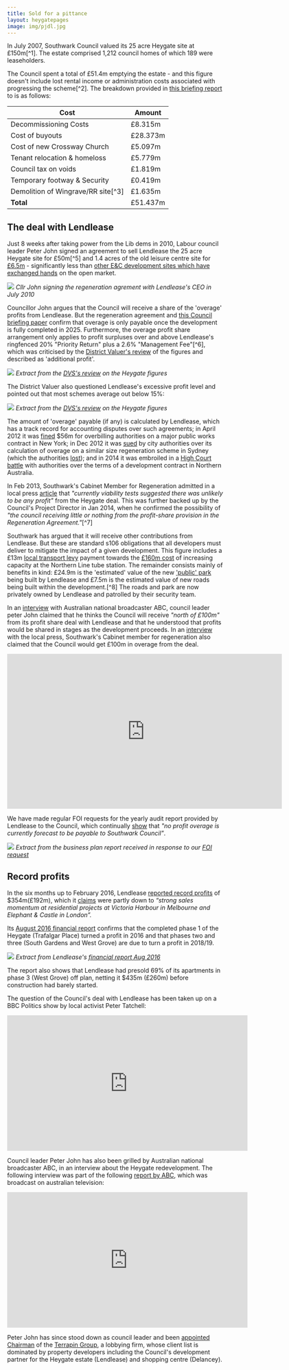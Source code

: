 ```yaml
---
title: Sold for a pittance
layout: heygatepages
image: img/pjdl.jpg
---
```


In July 2007, Southwark Council valued its 25 acre Heygate site at £150m[^1]. The estate comprised 1,212 council homes of which 189 were leaseholders.

The Council spent a total of £51.4m emptying the estate - and this figure doesn't include lost rental income or administration costs associated with progressing the scheme[^2]. The breakdown provided in [this briefing report](https://35percent.org/img/heygate_disposal_briefing.pdf) to is as follows:

| Cost  | Amount  |
|---|---|
| Decommissioning Costs  | £8.315m  |
| Cost of buyouts  | £28.373m  |
| Cost of new Crossway Church  | £5.097m  |
| Tenant relocation & homeloss  | £5.779m  |
| Council tax on voids  | £1.819m  |
| Temporary footway & Security  | £0.419m  |
| Demolition of Wingrave/RR site[^3]  | £1.635m  |
| __Total__ | £51.437m|  
  

## The deal with Lendlease
Just 8 weeks after taking power from the Lib dems in 2010, Labour council leader Peter John signed an agreement to sell Lendlease the 25 acre Heygate site for £50m[^5] and 1.4 acres of the old leisure centre site for [£6.5m](https://crappistmartin.github.io/blog/2014/01/11/flogging-the-elephant/) - significantly less than [other E&C development sites which have exchanged hands](https://crappistmartin.github.io/map.html) on the open market.

![](https://www.london-se1.co.uk/news/imageuploads/1280161383_62.49.27.213.jpg)
*Cllr John signing the regeneration agrement with Lendlease's CEO in July 2010*

Councillor John argues that the Council will receive a share of the 'overage' profits from Lendlease. But the regeneration agreement and [this Council briefing paper](https://35percent.org/img/heygate_disposal_briefing.pdf) confirm that overage is only payable once the development is fully completed in 2025. Furthermore, the overage profit share arrangement only applies to profit surpluses over and above Lendlease's ringfenced 20% "Priority Return" plus a 2.6% "Management Fee"[^6], which was criticised by the [District Valuer's review](https://crappistmartin.github.io/images/DVSreport_HeygateOutline.pdf) of the figures and described as 'additional profit'.

![](https://35percent.org/img/DVSreport_managementfee.png)
*Extract from the [DVS's review](https://crappistmartin.github.io/images/DVSreport_HeygateOutline.pdf) on the Heygate figures* 

The District Valuer also questioned Lendlease's excessive profit level and pointed out that most schemes average out below 15%:

![](https://35percent.org/img/DVSacceptablereturn.png)
*Extract from the [DVS's review](https://crappistmartin.github.io/images/DVSreport_HeygateOutline.pdf) on the Heygate figures* 

The amount of 'overage' payable (if any) is calculated by Lendlease, which has a track record for accounting disputes over such agreements; in April 2012 it was [fined](https://www.nytimes.com/2012/04/25/nyregion/lend-lease-expected-to-admit-to-fraud-scheme.html) $56m for overbilling authorities on a major public works contract in New York; in Dec 2012 it was [sued](https://www.smh.com.au/nsw/valuation-dispute-poses-threat-to-1b-return-from-barangaroo-20121206-2ay9e.html) by city authorities over its calculation of overage on a similar size regeneration scheme in Sydney (which the authorities [lost](https://www.smh.com.au/nsw/barangaroo-public-works-in-doubt-after-government-loses-court-battle-with-lend-lease-20140821-106lke.html)); and in 2014 it was embroiled in a [High Court battle](https://www.pitcher.com.au/news/lend-lease-decision-impact-property-development-arrangements) with authorities over the terms of a development contract in Northern Australia.

In Feb 2013, Southwark's Cabinet Member for Regeneration admitted in a local press [article](https://heygate.github.io/img/SNDocumentBlunder7Feb2013.pdf) that _"currently viability tests suggested there was unlikely to be any profit"_ from the Heygate deal. This was further backed up by the Council's Project Director in Jan 2014, when he confirmed the possibility of _"the council receiving little or nothing from the profit-share provision in the Regeneration Agreement."_[^7]

Southwark has argued that it will receive other contributions from Lendlease. But these are standard s106 obligations that all developers must deliver to mitigate the impact of a given development. This figure includes a £13m [local transport levy](https://www.planningportal.gov.uk/general/news/stories/2011/nov11/171111/171111_3) payment towards the [£160m cost](https://www.london-se1.co.uk/news/view/5293) of increasing capacity at the Northern Line tube station. The remainder consists mainly of benefits in kind: £24.9m is the 'estimated' value of the new ['public' park](/sustainable-development/) being built by Lendlease and £7.5m is the estimated value of new roads being built within the development.[^8] The roads and park are now privately owned by Lendlease and patrolled by their security team.

In an [interview](https://youtu.be/gq_QpqIArGg) with Australian national broadcaster ABC, council leader peter John claimed that he thinks the Council will receive _"north of £100m"_ from its profit share deal with Lendlease and that he understood that profits would be shared in stages as the development proceeds. In an [interview](https://crappistmartin.github.io/images/SNHeygateOverage.pdf) with the local press, Southwark's Cabinet member for regeneration also claimed that the Council would get £100m in overage from the deal.

<iframe width="640" height="360" src="https://www.youtube.com/embed/gq_QpqIArGg" frameborder="0" allow="accelerometer; autoplay; encrypted-media; gyroscope; picture-in-picture" allowfullscreen></iframe>

We have made regular FOI requests for the yearly audit report provided by Lendlease to the Council, which continually [show](https://35percent.org/2016-05-11-no-profit-share-the-true-value-of-the-heygate-regeneration/) that _"no profit overage is currently forecast to be payable to Southwark Council"_.

![](https://35percent.org/img/ElephantParkBusinessPlanFeb2016.png)
*Extract from the business plan report received in response to our [FOI request](https://www.whatdotheyknow.com/request/heygate_estate_regeneration_annu)*

## Record profits
In the six months up to February 2016, Lendlease [reported record profits](https://www.afr.com/real-estate/commercial/lendlease-firsthalf-net-profit-rises-121pc-to-354-million-20160216-gmvxux) of $354m(£192m), which it [claims](https://www.smh.com.au/business/property/lendlease-reports-a-3538-million-profit-20160216-gmvo2z.html) were partly down to _“strong sales momentum at residential projects at Victoria Harbour in Melbourne and Elephant & Castle in London”._

Its [August 2016 financial report](https://35percent.org/img/LLfinancialreport_aug2016.pdf) confirms that the completed phase 1 of the Heygate (Trafalgar Place) turned a profit in 2016 and that phases two and three (South Gardens and West Grove) are due to turn a profit in 2018/19.  

![](https://35percent.org/img/llprofitprofile.png)
*Extract from Lendlease's [financial report Aug 2016](https://35percent.org/img/LLfinancialreport_aug2016.pdf)*

The report also shows that Lendlease had presold 69% of its apartments in phase 3 (West Grove) off plan, netting it $435m (£260m) before construction had barely started.

The question of the Council's deal with Lendlease has been taken up on a BBC Politics show by local activist Peter Tatchell:  

<iframe width="560" height="315" src="https://www.youtube.com/embed/Emvo16iBxFE" frameborder="0" allowfullscreen></iframe>

Council leader Peter John has also been grilled by Australian national broadcaster ABC, in an interview about the Heygate redevelopment. The following interview was part of the following [report by ABC](https://www.abc.net.au/news/2016-11-11/homes-for-profit-not-people./8019560), which was broadcast on australian television:

<iframe width="560" height="315"
src="https://www.youtube.com/embed/3ZrDvxOAV5A" align="center" frameborder="0"
allowfullscreen></iframe>

Peter John has since stood down as council leader and been [appointed Chairman](https://www.35percent.org/former-council-leader-slides-through-the-revolving-doors/) of the [Terrapin Group](https://www.terrapingroup.co.uk/ourPeople/17), a lobbying firm, whose client list is dominated by property developers including the Council's development partner for the Heygate estate (Lendlease) and shopping centre (Delancey).